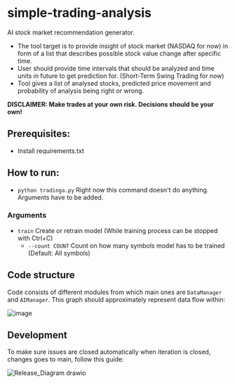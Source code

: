 # simple-trading-analysis
AI stock market recommendation generator.
- The tool target is to provide insight of stock market (NASDAQ for now) in form of a list that describes possible stock value change after specific time.
- User should provide time intervals that should be analyzed and time units in future to get prediction for. (Short-Term Swing Trading for now)
- Tool gives a list of analysed stocks, predicted price movement and probability of analysis being right or wrong.

<b>DISCLAIMER: Make trades at your own risk. Decisions should be your own!</b>


## Prerequisites:
- Install requirements.txt

## How to run:
- `python tradinga.py` Right now this command doesn't do anything. Arguments have to be added.

### Arguments
- `train` Create or retrain model (While training process can be stopped with Ctrl+C)
  - `--count COUNT` Count on how many symbols model has to be trained (Default: All symbols)


## Code structure
Code consists of different modules from which main ones are `DataManager` and `AIManager`.
This graph should approximately represent data flow within:

![image](https://user-images.githubusercontent.com/64271878/234019715-df74c364-21db-4cd7-923a-4640626fb39c.png)


## Development
To make sure issues are closed automatically when iteration is closed, changes goes to main, follow this guide:

![Release_Diagram drawio](https://user-images.githubusercontent.com/64271878/234239562-07462dde-3b84-4e93-9243-073f17125104.png)
